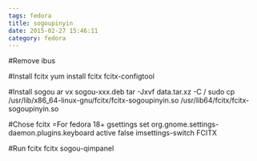 ```yaml
---
tags: fedora
title: sogoupinyin
date: 2015-02-27 15:46:11
category: fedora
---
```

#Remove ibus

#Install fcitx 
yum install fcitx fcitx-configtool

#Install sogou 
ar vx sogou-xxx.deb
tar -Jxvf data.tar.xz -C /
sudo cp /usr/lib/x86_64-linux-gnu/fcitx/fcitx-sogoupinyin.so  /usr/lib64/fcitx/fcitx-sogoupinyin.so


#Chose fcitx
=For fedora 18+
gsettings set org.gnome.settings-daemon.plugins.keyboard active false
imsettings-switch FCITX

#Run fcitx
fcitx
sogou-qimpanel

